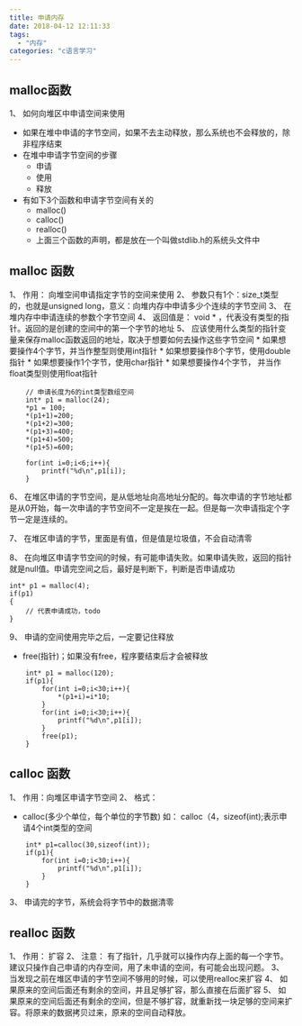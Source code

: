```yaml
---
title: 申请内存
date: 2018-04-12 12:11:33
tags: 
  - "内存"
categories: "c语言学习"
---
```

## malloc函数

1、 如何向堆区中申请空间来使用

- 如果在堆中申请的字节空间，如果不去主动释放，那么系统也不会释放的，除非程序结束
- 在堆中申请字节空间的步骤
    * 申请
    * 使用
    * 释放
- 有如下3个函数和申请字节空间有关的
    * malloc()
    * calloc()
    * realloc()
    * 上面三个函数的声明，都是放在一个叫做stdlib.h的系统头文件中

## malloc 函数
1、 作用： 向堆空间申请指定字节的空间来使用
2、 参数只有1个：size_t类型的，也就是unsigned long，意义：向堆内存中申请多少个连续的字节空间
3、 在堆内存中申请连续的参数个字节空间
4、 返回值是： void * ，代表没有类型的指针。返回的是创建的空间中的第一个字节的地址
5、 应该使用什么类型的指针变量来保存malloc函数返回的地址，取决于想要如何去操作这些字节空间
    * 如果想要操作4个字节，并当作整型则使用int指针
    * 如果想要操作8个字节，使用double指针
    * 如果想要操作1个字节，使用char指针
    * 如果想要操作4个字节， 并当作float类型则使用float指针

```
    // 申请长度为6的int类型数组空间
    int* p1 = malloc(24);
    *p1 = 100;
    *(p1+1)=200;
    *(p1+2)=300;
    *(p1+3)=400;
    *(p1+4)=500;
    *(p1+5)=600;

    for(int i=0;i<6;i++){
        printf("%d\n",p1[i]);
    }
```
6、 在堆区申请的字节空间，是从低地址向高地址分配的。每次申请的字节地址都是从0开始，每一次申请的字节空间不一定是挨在一起。但是每一次申请指定个字节一定是连续的。

7、 在堆区申请的字节，里面是有值，但是值是垃圾值，不会自动清零

8、 在向堆区申请字节空间的时候，有可能申请失败。如果申请失败，返回的指针就是null值。申请完空间之后，最好是判断下，判断是否申请成功
```
int* p1 = malloc(4);
if(p1) 
{
    // 代表申请成功，todo
}
```

9、 申请的空间使用完毕之后，一定要记住释放
- free(指针)；如果没有free，程序要结束后才会被释放

```
    int* p1 = malloc(120);
    if(p1){
        for(int i=0;i<30;i++){
            *(p1+i)=i*10;
        }
        for(int i=0;i<30;i++){
            printf("%d\n",p1[i]);
        }
        free(p1);
    }
```

## calloc 函数

1、 作用：向堆区申请字节空间
2、 格式：
- calloc(多少个单位，每个单位的字节数)
如： calloc（4，sizeof(int);表示申请4个int类型的空间

```
    int* p1=calloc(30,sizeof(int));
    if(p1){
        for(int i=0;i<30;i++){
            printf("%d\n",p1[i]);
        }
    }
```
3、 申请完的字节，系统会将字节中的数据清零

## realloc 函数
1、 作用： 扩容
2、 注意： 有了指针，几乎就可以操作内存上面的每一个字节。建议只操作自己申请的内存空间，用了未申请的空间，有可能会出现问题。
3、 当发现之前在堆区申请的字节空间不够用的时候，可以使用realloc来扩容
4、 如果原来的空间后面还有剩余的空间，并且足够扩容，那么直接在后面扩容
5、 如果原来的空间后面还有剩余的空间，但是不够扩容，就重新找一块足够的空间来扩容。将原来的数据拷贝过来，原来的空间自动释放。


